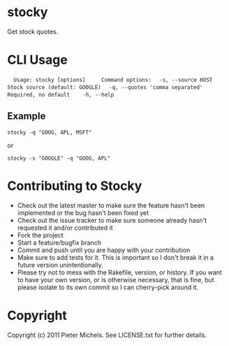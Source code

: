 stocky
======
Get stock quotes.


CLI Usage
========
`  Usage: stocky [options]`
`  `
`  Command options:`
`  -s, --source HOST                Stock source (default: GOOGLE)`
`  -q, --quotes 'comma separated'   Required, no default`
`  `
`  -h, --help `

Example
-------
`stocky -q "GOOG, APL, MSFT"`

or

`stocky -s "GOOGLE" -q "GOOG, APL"`


Contributing to Stocky
======================
* Check out the latest master to make sure the feature hasn't been implemented or the bug hasn't been fixed yet
* Check out the issue tracker to make sure someone already hasn't requested it and/or contributed it
* Fork the project
* Start a feature/bugfix branch
* Commit and push until you are happy with your contribution
* Make sure to add tests for it. This is important so I don't break it in a future version unintentionally.
* Please try not to mess with the Rakefile, version, or history. If you want to have your own version, or is otherwise necessary, that is fine, but please isolate to its own commit so I can cherry-pick around it.


Copyright
=========
Copyright (c) 2011 Pieter Michels. See LICENSE.txt for further details.
